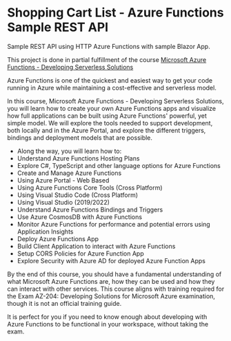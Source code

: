 # Shopping Cart List - Azure Functions Sample REST API
Sample REST API using HTTP Azure Functions with sample Blazor App. 

This project is done in partial fulfillment of the course [Microsoft Azure Functions - Developing Serverless Solutions](https://www.udemy.com/course/microsoft-azure-functions-developing-serverless-solutions/?referralCode=7F54C7D66102926EBEB2)

Azure Functions is one of the quickest and easiest way to get your code running in Azure while maintaining a cost-effective and serverless model.

In this course, Microsoft Azure Functions - Developing Serverless Solutions, you will learn how to create your own Azure Functions apps and visualize how full applications can be built using Azure Functions' powerful, yet simple model. We will explore the tools needed to support development, both locally and in the Azure Portal, and explore the different triggers, bindings and deployment models that are possible. 

- Along the way, you will learn how to:
- Understand Azure Functions Hosting Plans
- Explore C#, TypeScript and other language options for Azure Functions
- Create and Manage Azure Functions 
- Using Azure Portal - Web Based
- Using Azure Functions Core Tools (Cross Platform)
- Using Visual Studio Code (Cross Platform)
- Using Visual Studio (2019/2022)
- Understand Azure Functions Bindings and Triggers
- Use Azure CosmosDB with Azure Functions
- Monitor Azure Functions for performance and potential errors using Application Insights
- Deploy Azure Functions App 
- Build Client Application to interact with Azure Functions  
- Setup CORS Policies for Azure Function App
- Explore Security with Azure AD for deployed Azure Function Apps

By the end of this course, you should have a fundamental understanding of what Microsoft Azure Functions are, how they can be used and how they can interact with other services. This course aligns with training required for the Exam AZ-204: Developing Solutions for Microsoft Azure examination, though it is not an official training guide. 

It is perfect for you if you need to know enough about developing with Azure Functions to be functional in your workspace, without taking the exam. 
